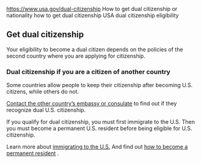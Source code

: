 

https://www.usa.gov/dual-citizenship
How to get dual citizenship or nationality
how to get dual citizenship USA
dual citizenship eligibility

**Get dual citizenship**
------------------------

Your eligibility to become a dual citizen depends on the policies of the second country where you are applying for citizenship.

### Dual citizenship if you are a citizen of another country

Some countries allow people to keep their citizenship after becoming U.S. citizens, while others do not.

[Contact the other country’s embassy or consulate](https://travel.state.gov/content/travel/en/consularnotification/ConsularNotificationandAccess.html)
to find out if they recognize dual U.S. citizenship.

If you qualify for dual citizenship, you must first immigrate to the U.S. Then you must become a permanent U.S. resident before being eligible for U.S. citizenship.

Learn more about
[immigrating to the U.S.](https://www.usa.gov/immigration-and-citizenship)
And find out
[how to become a permanent resident](https://www.usa.gov/green-card-permanent-resident-immigrant-visa)
.
